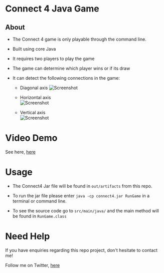 # Connect 4 Java Game 

## About
* The Connect 4 game is only playable through the command line. 
* Built using core Java
* It requires two players to play the game 
* The game can determine which player wins or if its draw 
* It can detect the following connections in the game: 

   * Diagonal axis
   ![Screenshot](https://imgur.com/YmkiYU7.png)

   * Horizontal axis   
   ![Screenshot](https://imgur.com/98h9CSD.png)
   
   * Vertical axis   
   ![Screenshot](https://imgur.com/NYxA2Qb.png)

# Video Demo 

See here, [here](https://youtu.be/eLkyeNfuMSk)

# Usage

* The Connect4 Jar file will be found in `out/artifacts` from this repo. 

* To run the jar file please enter  `java -cp connect4.jar RunGame` in a terminal or command line.

* To see the source code go to `src/main/java/` and the main method will be found in
`RunGame.class`

# Need Help
If you have enquiries regarding this repo project, don't hesitate to contact me!

Follow me on Twitter, [here](https://twitter.com/abdulwahid211)

   
